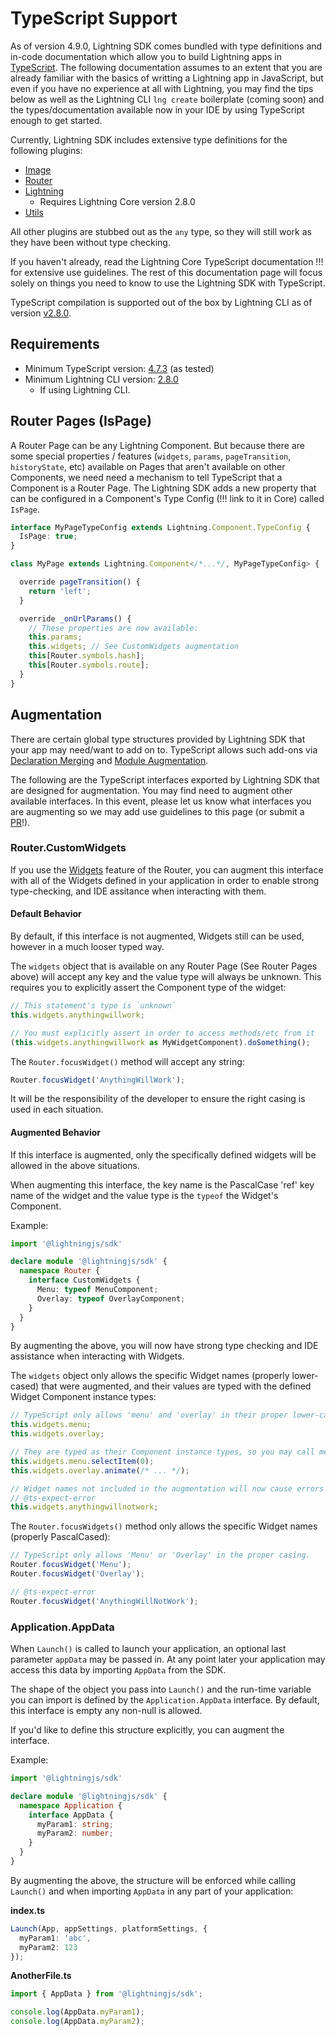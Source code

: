 # TypeScript Support

As of version 4.9.0, Lightning SDK comes bundled with type definitions and in-code documentation which allow you to build Lightning apps in [TypeScript](https://www.typescriptlang.org/). The following documentation assumes to an extent that you are already familiar with the basics of writting a Lightning app in JavaScript, but even if you have no experience at all with Lightning, you may find the tips below as well as the Lightning CLI `lng create` boilerplate (coming soon) and the types/documentation available now in your IDE by using TypeScript enough to get started.

Currently, Lightning SDK includes extensive type definitions for the following plugins:
- [Image](plugins/image.md)
- [Router](plugins/router/index.md)
- [Lightning](plugins/lightning.md)
  - Requires Lightning Core version 2.8.0
- [Utils](plugins/utils.md)

All other plugins are stubbed out as the `any` type, so they will still work as they have been without type checking.

If you haven't already, read the Lightning Core TypeScript documentation !!! for extensive use guidelines. The rest of this documentation page will focus solely on things you need to know to use the Lightning SDK with TypeScript.

TypeScript compilation is supported out of the box by Lightning CLI as of version [v2.8.0](https://github.com/rdkcentral/Lightning-CLI/blob/master/CHANGELOG.md#v280).

## Requirements

- Minimum TypeScript version: [4.7.3](https://github.com/microsoft/TypeScript/releases/tag/v4.7.3) (as tested)
- Minimum Lightning CLI version: [2.8.0](https://github.com/rdkcentral/Lightning-CLI/blob/master/CHANGELOG.md#v280)
  - If using Lightning CLI.

## Router Pages (IsPage)

A Router Page can be any Lightning Component. But because there are some special properties / features (`widgets`, `params`, `pageTransition`, `historyState`, etc) available on Pages that aren't available on other Components, we need need a mechanism to tell TypeScript that a Component is a Router Page. The Lightning SDK adds a new property that can be configured in a Component's Type Config (!!! link to it in Core) called `IsPage`.

```ts
interface MyPageTypeConfig extends Lightning.Component.TypeConfig {
  IsPage: true;
}

class MyPage extends Lightning.Component</*...*/, MyPageTypeConfig> {

  override pageTransition() {
    return 'left';
  }

  override _onUrlParams() {
    // These properties are now available:
    this.params;
    this.widgets; // See CustomWidgets augmentation
    this[Router.symbols.hash];
    this[Router.symbols.route];
  }
}
```

## Augmentation

There are certain global type structures provided by Lightning SDK that your app may need/want to add on to. TypeScript allows such add-ons via [Declaration Merging](https://www.typescriptlang.org/docs/handbook/declaration-merging.html) and [Module Augmentation](https://www.typescriptlang.org/docs/handbook/declaration-merging.html#module-augmentation).

The following are the TypeScript interfaces exported by Lightning SDK that are designed for augmentation. You may find need to augment other available interfaces. In this event, please let us know what interfaces you are augmenting so we may add use guidelines to this page (or submit a [PR](https://github.com/rdkcentral/Lightning-SDK/pulls)!).

### Router.CustomWidgets

If you use the [Widgets](plugins/router/widgets.md) feature of the Router, you can augment this interface with all of the Widgets defined in your application in order to enable strong type-checking, and IDE assitance when interacting with them.

#### Default Behavior

By default, if this interface is not augmented, Widgets still can be used, however in a much looser typed way.

The `widgets` object that is available on any Router Page (See Router Pages above) will accept any key and the value type will always be unknown. This requires you to explicitly assert the Component type of the widget:
```ts
// This statement's type is `unknown`
this.widgets.anythingwillwork;

// You must explicitly assert in order to access methods/etc from it
(this.widgets.anythingwillwork as MyWidgetComponent).doSomething();
```

The `Router.focusWidget()` method will accept any string:
```ts
Router.focusWidget('AnythingWillWork');
```

It will be the responsibility of the developer to ensure the right casing is used in each situation.

#### Augmented Behavior

If this interface is augmented, only the specifically defined widgets will be allowed in the above situations.

When augmenting this interface, the key name is the PascalCase 'ref' key name of the widget and the value type is the `typeof` the Widget's Component.

Example:
```ts
import '@lightningjs/sdk'

declare module '@lightningjs/sdk' {
  namespace Router {
    interface CustomWidgets {
      Menu: typeof MenuComponent;
      Overlay: typeof OverlayComponent;
    }
  }
}
```

By augmenting the above, you will now have strong type checking and IDE assistance when interacting with Widgets.

The `widgets` object only allows the specific Widget names (properly lower-cased) that were augmented, and their values are typed with the defined Widget Component instance types:
```ts
// TypeScript only allows 'menu' and 'overlay' in their proper lower-case forms
this.widgets.menu;
this.widgets.overlay;

// They are typed as their Component instance types, so you may call methods directly on them
this.widgets.menu.selectItem(0);
this.widgets.overlay.animate(/* ... */);

// Widget names not included in the augmentation will now cause errors
// @ts-expect-error
this.widgets.anythingwillnotwork;
```

The `Router.focusWidgets()` method only allows the specific Widget names (properly PascalCased):
```ts
// TypeScript only allows 'Menu' or 'Overlay' in the proper casing.
Router.focusWidget('Menu');
Router.focusWidget('Overlay');

// @ts-expect-error
Router.focusWidget('AnythingWillNotWork');
```

### Application.AppData

When `Launch()` is called to launch your application, an optional last parameter `appData` may be passed in. At any point later your application may access this data by importing `AppData` from the SDK.

The shape of the object you pass into `Launch()` and the run-time variable you can import is defined by the `Application.AppData` interface. By default, this interface is empty any non-null is allowed.

If you'd like to define this structure explicitly, you can augment the interface.

Example:
```ts
import '@lightningjs/sdk'

declare module '@lightningjs/sdk' {
  namespace Application {
    interface AppData {
      myParam1: string;
      myParam2: number;
    }
  }
}
```

By augmenting the above, the structure will be enforced while calling `Launch()` and when importing `AppData` in any part of your application:

**index.ts**
```ts
Launch(App, appSettings, platformSettings, {
  myParam1: 'abc',
  myParam2: 123
});
```

**AnotherFile.ts**
```ts
import { AppData } from '@lightningjs/sdk';

console.log(AppData.myParam1);
console.log(AppData.myParam2);
```
